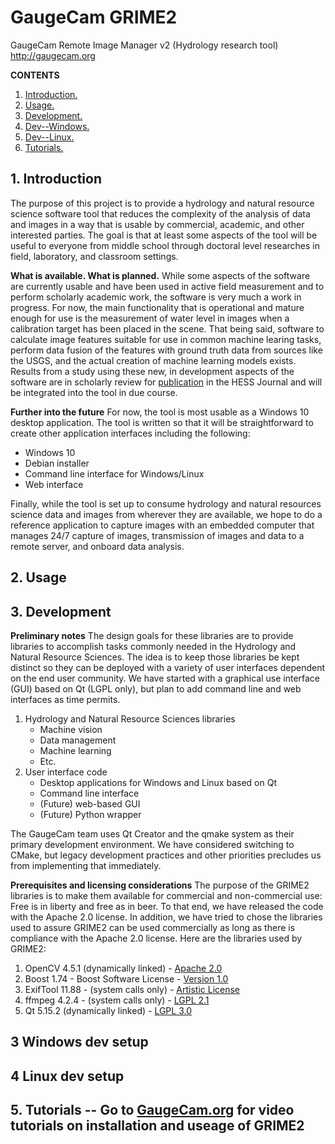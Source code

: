 # GaugeCam GRIME2
GaugeCam Remote Image Manager v2 (Hydrology research tool)
http://gaugecam.org

**CONTENTS**
1. [ Introduction. ](#intro)
2. [ Usage. ](#usage)
3. [ Development. ](#develop)
4. [ Dev--Windows. ](#windev)
5. [ Dev--Linux. ](#linuxdev)
6. [ Tutorials. ](#tutor)

<a name="intro"></a>
## 1. Introduction
The purpose of this project is to provide a hydrology and natural resource
science software tool that reduces the complexity of the analysis of data
and images in a way that is usable by commercial, academic, and other interested
parties. The goal is that at least some aspects of the tool will be useful
to everyone from middle school through doctoral level researches in field,
laboratory, and classroom settings.

**What is available. What is planned.**
While some aspects of the software are currently usable and have been used in
active field measurement and to perform scholarly academic work, the software is
very much a work in progress. For now, the main functionality that is operational
and mature enough for use is the measurement of water level in images when a
calibration target has been placed in the scene. That being said, software to
calculate image features suitable for use in common machine learing tasks, 
perform data fusion of the features with ground truth data from sources like the
USGS, and the actual creation of machine learning models exists. Results from a
study using these new, in development aspects of the software are in scholarly
review for [publication](https://hess.copernicus.org/preprints/hess-2020-575/)
in the HESS Journal and will be integrated into the tool in due course.

**Further into the future**
For now, the tool is most usable as a Windows 10 desktop application. The tool is
written so that it will be straightforward to create other application interfaces
including the following:

* Windows 10
* Debian installer
* Command line interface for Windows/Linux
* Web interface

Finally, while the tool is set up to consume hydrology and natural resources 
science data and images from wherever they are available, we hope to do a reference
application to capture images with an embedded computer that manages 24/7 capture
of images, transmission of images and data to a remote server, and onboard data 
analysis.

<a name="usage"></a>
## 2. Usage

<a name="develop"></a>
## 3. Development

**Preliminary notes**
The design goals for these libraries are to provide libraries to accomplish
tasks commonly needed in the Hydrology and Natural Resource Sciences. The idea
is to keep those libraries be kept distinct so they can be deployed with a
variety of user interfaces dependent on the end user community. We have started
with a graphical use interface (GUI) based on Qt (LGPL only), but plan to add
command line and web interfaces as time permits.

1. Hydrology and Natural Resource Sciences libraries
    * Machine vision
    * Data management
    * Machine learning
    * Etc.
2. User interface code
    * Desktop applications for Windows and Linux based on Qt
    * Command line interface
    * (Future) web-based GUI
    * (Future) Python wrapper
    
The GaugeCam team uses Qt Creator and the qmake system as their primary development
environment. We have considered switching to CMake, but legacy development practices
and other priorities precludes us from implementing that immediately.

**Prerequisites and licensing considerations**
The purpose of the GRIME2 libraries is to make them available for commercial and
non-commercial use: Free is in liberty and free as in beer. To that end, we have
released the code with the Apache 2.0 license. In addition, we have tried to chose
the libraries used to assure GRIME2 can be used commercially as long as there is
compliance with the Apache 2.0 license. Here are the libraries used by GRIME2:

1. OpenCV 4.5.1 (dynamically linked) - [Apache 2.0](https://github.com/opencv/opencv/blob/master/LICENSE)
2. Boost 1.74 - Boost Software License - [Version 1.0](https://www.boost.org/LICENSE_1_0.txt)
3. ExifTool 11.88 - (system calls only) - [Artistic License](https://dev.perl.org/licenses/artistic.html)
4. ffmpeg 4.2.4 - (system calls only) - [LGPL 2.1](http://www.gnu.org/licenses/old-licenses/lgpl-2.1.html)
5. Qt 5.15.2 (dynamically linked) - [LGPL 3.0](https://www.gnu.org/licenses/lgpl-3.0.en.html)

<a name="windev"></a>
## 3 Windows dev setup

<a name="linuxdev"></a>
## 4 Linux dev setup

<a name="tutor"></a>
## 5. Tutorials -- Go to [GaugeCam.org](https://gaugecam.org) for video tutorials on installation and useage of GRIME2
